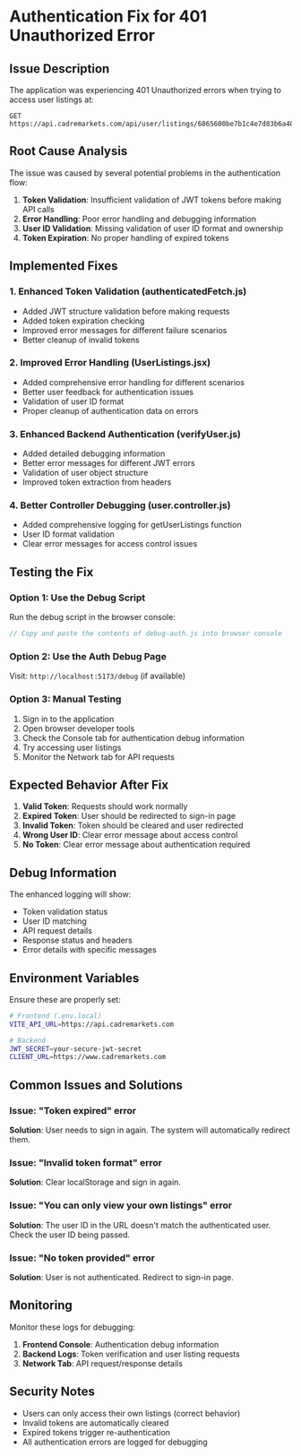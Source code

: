 # Authentication Fix for 401 Unauthorized Error

## Issue Description

The application was experiencing 401 Unauthorized errors when trying to access user listings at:
```
GET https://api.cadremarkets.com/api/user/listings/6865600be7b1c4e7d83b6a40
```

## Root Cause Analysis

The issue was caused by several potential problems in the authentication flow:

1. **Token Validation**: Insufficient validation of JWT tokens before making API calls
2. **Error Handling**: Poor error handling and debugging information
3. **User ID Validation**: Missing validation of user ID format and ownership
4. **Token Expiration**: No proper handling of expired tokens

## Implemented Fixes

### 1. Enhanced Token Validation (authenticatedFetch.js)

- Added JWT structure validation before making requests
- Added token expiration checking
- Improved error messages for different failure scenarios
- Better cleanup of invalid tokens

### 2. Improved Error Handling (UserListings.jsx)

- Added comprehensive error handling for different scenarios
- Better user feedback for authentication issues
- Validation of user ID format
- Proper cleanup of authentication data on errors

### 3. Enhanced Backend Authentication (verifyUser.js)

- Added detailed debugging information
- Better error messages for different JWT errors
- Validation of user object structure
- Improved token extraction from headers

### 4. Better Controller Debugging (user.controller.js)

- Added comprehensive logging for getUserListings function
- User ID format validation
- Clear error messages for access control issues

## Testing the Fix

### Option 1: Use the Debug Script

Run the debug script in the browser console:

```javascript
// Copy and paste the contents of debug-auth.js into browser console
```

### Option 2: Use the Auth Debug Page

Visit: `http://localhost:5173/debug` (if available)

### Option 3: Manual Testing

1. Sign in to the application
2. Open browser developer tools
3. Check the Console tab for authentication debug information
4. Try accessing user listings
5. Monitor the Network tab for API requests

## Expected Behavior After Fix

1. **Valid Token**: Requests should work normally
2. **Expired Token**: User should be redirected to sign-in page
3. **Invalid Token**: Token should be cleared and user redirected
4. **Wrong User ID**: Clear error message about access control
5. **No Token**: Clear error message about authentication required

## Debug Information

The enhanced logging will show:

- Token validation status
- User ID matching
- API request details
- Response status and headers
- Error details with specific messages

## Environment Variables

Ensure these are properly set:

```bash
# Frontend (.env.local)
VITE_API_URL=https://api.cadremarkets.com

# Backend
JWT_SECRET=your-secure-jwt-secret
CLIENT_URL=https://www.cadremarkets.com
```

## Common Issues and Solutions

### Issue: "Token expired" error
**Solution**: User needs to sign in again. The system will automatically redirect them.

### Issue: "Invalid token format" error
**Solution**: Clear localStorage and sign in again.

### Issue: "You can only view your own listings" error
**Solution**: The user ID in the URL doesn't match the authenticated user. Check the user ID being passed.

### Issue: "No token provided" error
**Solution**: User is not authenticated. Redirect to sign-in page.

## Monitoring

Monitor these logs for debugging:

1. **Frontend Console**: Authentication debug information
2. **Backend Logs**: Token verification and user listing requests
3. **Network Tab**: API request/response details

## Security Notes

- Users can only access their own listings (correct behavior)
- Invalid tokens are automatically cleared
- Expired tokens trigger re-authentication
- All authentication errors are logged for debugging 